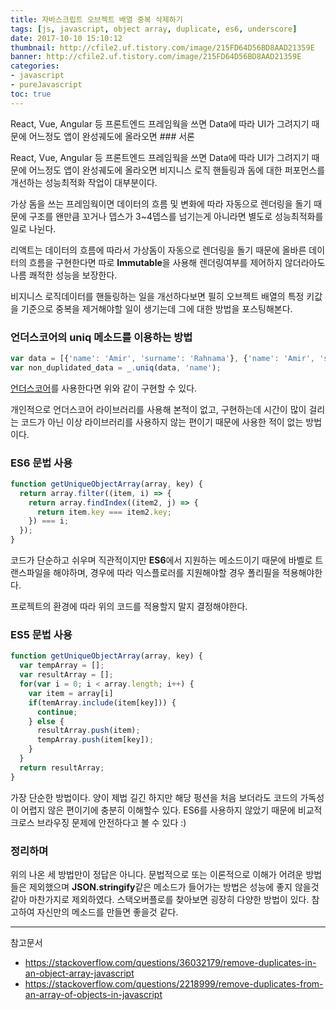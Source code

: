 ```yaml
---
title: 자바스크립트 오브젝트 배열 중복 삭제하기
tags: [js, javascript, object array, duplicate, es6, underscore]
date: 2017-10-10 15:10:12
thumbnail: http://cfile2.uf.tistory.com/image/215FD64D56BD8AAD21359E
banner: http://cfile2.uf.tistory.com/image/215FD64D56BD8AAD21359E
categories:
- javascript
- pureJavascript
toc: true
---
```


React, Vue, Angular 등 프론트엔드 프레임웍을 쓰면 Data에 따라 UI가 그려지기 때문에 어느정도 앱이 완성궤도에 올라오면 ### 서론

React, Vue, Angular 등 프론트엔드 프레임웍을 쓰면 Data에 따라 UI가 그려지기 때문에 어느정도 앱이 완성궤도에 올라오면 비지니스 로직 핸들링과 돔에 대한 퍼포먼스를 개선하는 성능최적화 작업이 대부분이다.

가상 돔을 쓰는 프레임웍이면 데이터의 흐름 및 변화에 따라 자동으로 렌더링을 돌기 때문에 구조를 왠만큼 꼬거나 뎁스가 3~4뎁스를 넘기는게 아니라면 별도로 성능최적화를 일로 나뉜다.

리액트는 데이터의 흐름에 따라서 가상돔이 자동으로 렌더링을 돌기 때문에 올바른 데이터의 흐름을 구현한다면 따로 **Immutable**을 사용해 렌더링여부를 제어하지 않더라아도 나름 쾌적한 성능을 보장한다.

비지니스 로직데이터를 핸들링하는 일을 개선하다보면 필히 오브젝트 배열의 특정 키값을 기준으로 중복을 제거해야할 일이 생기는데 그에 대한 방법을 포스팅해본다.


### 언더스코어의 uniq 메소드를 이용하는 방법
```js
var data = [{'name': 'Amir', 'surname': 'Rahnama'}, {'name': 'Amir', 'surname': 'Stevens'}];
var non_duplidated_data = _.uniq(data, 'name'); 
```
<!-- more -->
[언더스코어](http://underscorejs.org/)를 사용한다면 위와 같이 구현할 수 있다.

개인적으로 언더스코어 라이브러리를 사용해 본적이 없고, 구현하는데 시간이 많이 걸리는 코드가 아닌 이상 라이브러리를 사용하지 않는 편이기 때문에 사용한 적이 없는 방법이다.

### ES6 문법 사용
```js
function getUniqueObjectArray(array, key) {
  return array.filter((item, i) => {
    return array.findIndex((item2, j) => {
      return item.key === item2.key;
    }) === i;
  });
}
```

코드가 단순하고 쉬우며 직관적이지만 **ES6**에서 지원하는 메소드이기 때문에 바벨로 트랜스파일을 해야하며, 경우에 따라 익스플로러를 지원해야할 경우 폴리필을 적용해야한다.

프로젝트의 환경에 따라 위의 코드를 적용할지 말지 결정해야한다.

### ES5 문법 사용
```js
function getUniqueObjectArray(array, key) {
  var tempArray = [];
  var resultArray = [];
  for(var i = 0; i < array.length; i++) {
    var item = array[i]
    if(temArray.include(item[key])) {
      continue;
    } else {
      resultArray.push(item);
      tempArray.push(item[key]);
    }
  }
  return resultArray;
}
```

가장 단순한 방법이다. 양이 제법 길긴 하지만 해당 펑션을 처음 보더라도 코드의 가독성이 어렵지 않은 편이기에 충분히 이해할수 있다.
ES6를 사용하지 않았기 때문에 비교적 크로스 브라우징 문제에 안전하다고 볼 수 있다 :)

### 정리하며
위의 나온 세 방법만이 정답은 아니다. 
문법적으로 또는 이론적으로 이해가 어려운 방법들은 제외했으며 **JSON.stringify**같은 메소드가 들어가는 방법은 성능에 좋지 않을것 같아 마찬가지로 제외하였다.
스택오버플로를 찾아보면 굉장히 다양한 방법이 있다. 참고하여 자신만의 메소드를 만들면 좋을것 같다.

---
참고문서
- https://stackoverflow.com/questions/36032179/remove-duplicates-in-an-object-array-javascript
- https://stackoverflow.com/questions/2218999/remove-duplicates-from-an-array-of-objects-in-javascript
<!--stackedit_data:
eyJoaXN0b3J5IjpbNzk4MDkyMDksLTEwOTMwMjcyODYsMTk5Nj
E1MTg3NF19
-->